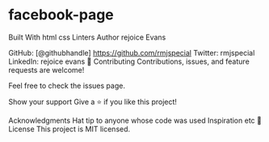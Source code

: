 # facebook-page
Built With
html
css
Linters
Author
rejoice Evans

GitHub: [@githubhandle] https://github.com/rmjspecial
Twitter: rmjspecial
LinkedIn: rejoice evans
🤝 Contributing
Contributions, issues, and feature requests are welcome!

Feel free to check the issues page.

Show your support
Give a ⭐️ if you like this project!

Acknowledgments
Hat tip to anyone whose code was used
Inspiration
etc
📝 License
This project is MIT licensed.